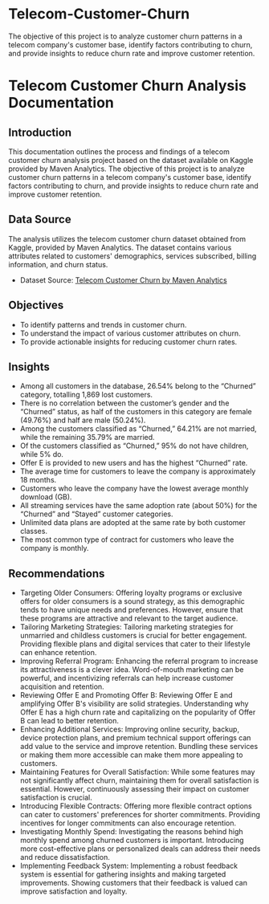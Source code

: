 # Telecom-Customer-Churn
The objective of this project is to analyze customer churn patterns in a telecom company's customer base, identify factors contributing to churn, and provide insights to reduce churn rate and improve customer retention.

# Telecom Customer Churn Analysis Documentation

## Introduction
This documentation outlines the process and findings of a telecom customer churn analysis project based on the dataset available on Kaggle provided by Maven Analytics. The objective of this project is to analyze customer churn patterns in a telecom company's customer base, identify factors contributing to churn, and provide insights to reduce churn rate and improve customer retention.

## Data Source
The analysis utilizes the telecom customer churn dataset obtained from Kaggle, provided by Maven Analytics. The dataset contains various attributes related to customers' demographics, services subscribed, billing information, and churn status.
- Dataset Source: [Telecom Customer Churn by Maven Analytics](link_to_dataset)

## Objectives
- To identify patterns and trends in customer churn.
- To understand the impact of various customer attributes on churn.
- To provide actionable insights for reducing customer churn rates.

## Insights
- Among all customers in the database, 26.54% belong to the “Churned” category, totalling 1,869 lost customers.
- There is no correlation between the customer’s gender and the “Churned” status, as half of the customers in this category are female (49.76%) and half are male (50.24%).
- Among the customers classified as “Churned,” 64.21% are not married, while the remaining 35.79% are married.
- Of the customers classified as “Churned,” 95% do not have children, while 5% do.
- Offer E is provided to new users and has the highest “Churned” rate.
- The average time for customers to leave the company is approximately 18 months.
- Customers who leave the company have the lowest average monthly download (GB).
- All streaming services have the same adoption rate (about 50%) for the “Churned” and “Stayed” customer categories.
- Unlimited data plans are adopted at the same rate by both customer classes.
- The most common type of contract for customers who leave the company is monthly.

## Recommendations
- Targeting Older Consumers: Offering loyalty programs or exclusive offers for older consumers is a sound strategy, as this demographic tends to have unique needs and preferences. However, ensure that these programs are attractive and relevant to the target audience.
- Tailoring Marketing Strategies: Tailoring marketing strategies for unmarried and childless customers is crucial for better engagement. Providing flexible plans and digital services that cater to their lifestyle can enhance retention.
- Improving Referral Program: Enhancing the referral program to increase its attractiveness is a clever idea. Word-of-mouth marketing can be powerful, and incentivizing referrals can help increase customer acquisition and retention.
- Reviewing Offer E and Promoting Offer B: Reviewing Offer E and amplifying Offer B's visibility are solid strategies. Understanding why Offer E has a high churn rate and capitalizing on the popularity of Offer B can lead to better retention.
- Enhancing Additional Services: Improving online security, backup, device protection plans, and premium technical support offerings can add value to the service and improve retention. Bundling these services or making them more accessible can make them more appealing to customers.
- Maintaining Features for Overall Satisfaction: While some features may not significantly affect churn, maintaining them for overall satisfaction is essential. However, continuously assessing their impact on customer satisfaction is crucial.
- Introducing Flexible Contracts: Offering more flexible contract options can cater to customers' preferences for shorter commitments. Providing incentives for longer commitments can also encourage retention.
- Investigating Monthly Spend: Investigating the reasons behind high monthly spend among churned customers is important. Introducing more cost-effective plans or personalized deals can address their needs and reduce dissatisfaction.
- Implementing Feedback System: Implementing a robust feedback system is essential for gathering insights and making targeted improvements. Showing customers that their feedback is valued can improve satisfaction and loyalty.
